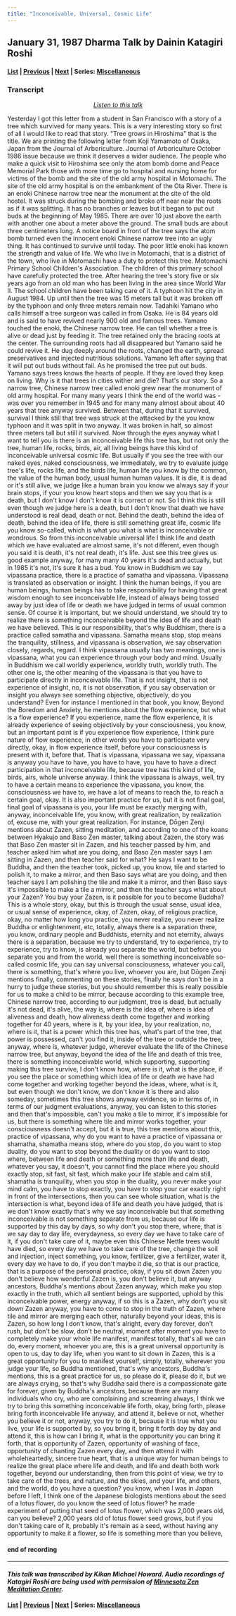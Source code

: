 ```yaml
---
title: "Inconceivable, Universal, Cosmic Life"
---
```

## January 31, 1987 Dharma Talk by Dainin Katagiri Roshi

#### [List](list#1987) | [Previous](1986-10-31-Tiantai-Buddhism-Talk-1) | [Next](1987-03-06-Platform-Sutra-Talk-1) | Series: [Miscellaneous](miscellaneous)


### Transcript

<p align="center" style="font-style: italic">
<a href="https://www.mnzencenter.org/the-dainin-katagiri-audio-archive/inconceivable-universal-cosmic-life" target="_blank">Listen to this talk</a>
</p>

Yesterday I got this letter from a student in San Francisco with a story of a tree which survived for many years. This is a very interesting story so first of all I would like to read that story. "Tree grows in Hiroshima" that is the title. We are printing the following letter from Koji Yamamoto of Osaka, Japan from the Journal of Arboriculture. Journal of Arboriculture October 1986 issue because we think it deserves a wider audience. The people who make a quick visit to Hiroshima see only the atom bomb dome and Peace Memorial Park those with more time go to hospital and nursing home for victims of the bomb and the site of the old army hospital in Motomachi. The site of the old army hospital is on the embankment of the Ota River. There is an enoki Chinese narrow tree near the monument at the site of the old hostel. It was struck during the bombing and broke off near near the roots as if it was splitting. It has no branches or leaves but it began to put out buds at the beginning of May 1985. There are over 10 just above the earth with another one about a meter above the ground. The small buds are about three centimeters long. A notice board in front of the tree says the atom bomb turned even the innocent enoki Chinese narrow tree into an ugly thing. It has continued to survive until today. The poor little enoki has known the strength and value of life. We who live in Motomachi, that is a district of the town, who live in Motomachi have a duty to protect this tree. Motomachi Primary School Children's Association. The children of this primary school have carefully protected the tree. After hearing the tree's story five or six years ago from an old man who has been living in the area since World War II. The school children have been taking care of it. A typhoon hit the city in August 1984. Up until then the tree was 15 meters tall but it was broken off by the typhoon and only three meters remain now. Tadahiki Yamano who calls himself a tree surgeon was called in from Osaka. He is 84 years old and is said to have revived nearly 900 old and famous trees. Yamano touched the enoki, the Chinese narrow tree. He can tell whether a tree is alive or dead just by feeding it. The tree retained only the bracing roots at the center. The surrounding roots had all disappeared but Yamano said he could revive it. He dug deeply around the roots, changed the earth, spread preservatives and injected nutritious solutions. Yamano left after saying that it will put out buds without fail. As he promised the tree put out buds. Yamano says trees knows the hearts of people. If they are loved they keep on living. Why is it that trees in cities wither and die? That's our story. So a narrow tree, Chinese narrow tree called enoki grew near the monument of old army hospital. For many many years I think the end of the world was - was over you remember in 1945 and for many many almost about about 40 years that tree anyway survived. Between that, during that it survived, survival I think still that tree was struck at the attacked by the you know typhoon and it was split in two anyway. It was broken in half, so almost three meters tall but still it survived. Now through the eyes anyway what I want to tell you is there is an inconceivable life this tree has, but not only the tree, human life, rocks, birds, air, all living beings have this kind of inconceivable universal cosmic life. But usually if you see the tree with our naked eyes, naked consciousness, we immediately, we try to evaluate judge tree's life, rocks life, and the birds life, human life you know by the common, the value of the human body, usual human human values. It is die, it is dead or it's still alive, we judge like a human brain you know we always say if your brain stops, if your you know heart stops and then we say you that is a death, but I don't know I don't know it is correct or not. So I think this is still even though we judge here is a death, but I don't know that death we have understood is real dead, death or not. Behind the death, behind the idea of death, behind the idea of life, there is still something great life, cosmic life you know so-called, which is what you what is what is inconceivable or wondrous. So from this inconceivable universal life I think life and death which we have evaluated are almost same, it's not different, even though you said it is death, it's not real death, it's life. Just see this tree gives us good example anyway, for many many 40 years it's dead and actually, but in 1985 it's not, it's sure it has a bud. You know in Buddhism we say vipassana practice, there is a practice of samatha and vipassana. Vipassana is translated as observation or insight. I think the human beings, if you are human beings, human beings has to take responsibility for having that great wisdom enough to see inconceivable life, instead of always being tossed away by just idea of life or death we have judged in terms of usual common sense. Of course it is important, but we should understand, we should try to realize there is something inconceivable beyond the idea of life and death we have believed. This is our responsibility, that's why Buddhism, there is a practice called samatha and vipassana. Samatha means stop, stop means the tranquility, stillness, and vipassana is observation, we say observation closely, regards, regard. I think vipassana usually has two meanings, one is vipassana, what you can experience through your body and mind. Usually in Buddhism we call worldly experience, worldly truth, worldly truth. The other one is, the other meaning of the vipassana is that you have to participate directly in inconceivable life. That is not insight, that is not experience of insight, no, it is not observation, if you say observation or insight you always see something objective, objectively, do you understand? Even for instance I mentioned in that book, you know, Beyond the Boredom and Anxiety, he mentions about the flow experience, but what is a flow experience? If you experience, name the flow experience, it is already experience of seeing objectively by your consciousness, you know, but an important point is if you experience flow experience, I think pure nature of flow experience, in other words you have to participate very directly, okay, in flow experience itself, before your consciousness is present with it, before that. That is vipassana, vipassana we say, vipassana is anyway you have to have, you have to have, you have to have a direct participation in that inconceivable life, because tree has this kind of life, birds, airs, whole universe anyway. I think the vipassana is always, well, try to have a certain means to experience the vipassana, you know, the consciousness we have to, we have a lot of means to reach the, to reach a certain goal, okay. It is also important practice for us, but it is not final goal, final goal of vipassana is you, your life must be exactly merging with, anyway, inconceivable life, you know, with great realization, by realization of, excuse me, with your great realization. For instance, Dōgen Zenji mentions about Zazen, sitting meditation, and according to one of the koans between Hyakujo and Baso Zen master, talking about Zazen, the story was that Baso Zen master sit in Zazen, and his teacher passed by him, and teacher asked him what are you doing, and Baso Zen master says I am sitting in Zazen, and then teacher said for what? He says I want to be Buddha, and then the teacher took, picked up, you know, tile and started to polish it, to make a mirror, and then Baso says what are you doing, and then teacher says I am polishing the tile and make it a mirror, and then Baso says it's impossible to make a tile a mirror, and then the teacher says what about your Zazen? You buy your Zazen, is it possible for you to become Buddha? This is a whole story, okay, but this is through the usual sense, usual idea, or usual sense of experience, okay, of Zazen, okay, of religious practice, okay, no matter how long you practice, you never realize, you never realize Buddha or enlightenment, etc, totally, always there is a separation there, you know, ordinary people and Buddhists, eternity and not eternity, always there is a separation, because we try to understand, try to experience, try to experience, try to know, is already you separate the world, but before you separate you and from the world, well there is something inconceivable so-called cosmic life, you can say universal consciousness, whatever you call, there is something, that's where you live, whoever you are, but Dōgen Zenji mentions finally, commenting on these stories, finally he says don't be in a hurry to judge these stories, but you should remember this is really possible for us to make a child to be mirror, because according to this example tree, Chinese narrow tree, according to our judgment, tree is dead, but actually it's not dead, it's alive, the way is, where is the idea of, where is idea of aliveness and death, how aliveness death come together and working together for 40 years, where is it, by your idea, by your realization, no, where is it, that is a power which this tree has, what's part of the tree, that power is possessed, can't you find it, inside of the tree or outside the tree, anyway, where is, whatever judge, wherever evaluate the life of the Chinese narrow tree, but anyway, beyond the idea of the life and death of this tree, there is something inconceivable world, which supporting, supporting making this tree survive, I don't know how, where is it, what is the place, if you see the place or something which idea of life or death we have had come together and working together beyond the ideas, where, what is it, but even though we don't know, we don't know it is there and also someday, sometimes this tree shows anyway evidence, so in terms of, in terms of our judgment evaluations, anyway, you can listen to this stories and then that's impossible, can't you make a tile to mirror, it's impossible for us, but there is something where tile and mirror works together, your consciousness doesn't accept, but it is true, this tree mentions about this, practice of vipassana, why do you want to have a practice of vipassana or shamatha, shamatha means stop, where do you stop, do you want to stop duality, do you want to stop beyond the duality or do you want to stop where, between life and death or something more than life and death, whatever you say, it doesn't, you cannot find the place where you should exactly stop, sit fast, sit fast, which make your life stable and calm still, shamatha is tranquility, when you stop in the duality, you never make your mind calm, you have to stop exactly, you have to stop your car exactly right in front of the intersections, then you can see whole situation, what is the intersection is what, beyond idea of life and death you have judged, that is we don't know exactly that's why we say inconceivable but that something inconceivable is not something separate from us, because our life is supported by this day by days, so why don't you stop there, where, that is we say day to day life, everydayness, so every day we have to take care of it, if you don't take care of it, maybe even this Chinese Nettle trees would have died, so every day we have to take care of the tree, change the soil and injection, inject something, you know, fertilizer, give a fertilizer, water it, every day we have to do, if you don't maybe it die, so that is our practice, that is a purpose of the personal practice, okay, if you sit down Zazen you don't believe how wonderful Zazen is, you don't believe it, but anyway ancestors, Buddha's mentions about Zazen anyway, which make you stop exactly in the truth, which all sentient beings are supported, uphold by this inconceivable power, energy anyway, if so this is a Zazen, why don't you sit down Zazen anyway, you have to come to stop in the truth of Zazen, where tile and mirror are merging each other, naturally beyond your ideas, this is Zazen, so how long I don't know, that's alright, every day forever, don't rush, but don't be slow, don't be neutral, moment after moment you have to completely make your whole life manifest, manifest totally, that's all we can do, every moment, whoever you are, this is a great universal opportunity is open to us, day to day life, when you want to sit down in Zazen, this is a great opportunity for you to manifest yourself, simply, totally, wherever you judge your life, so Buddha mentioned, that's why ancestors, Buddha's mentions, this is a great practice for us, so please do it, please do it, but we are always crying, so that's why Buddha said there is a compassionate gate for forever, given by Buddha's ancestors, because there are many individuals who cry, who are complaining and screaming always, I think we try to bring this something inconceivable life forth, okay, bring forth, please bring forth inconceivable life anyway, and attend it, believe or not, whether you believe it or not, anyway, you try to do it, because it is true what you live, your life is supported by, so you bring it, bring it forth day by day and attend it, this is how can I bring it, what is the opportunity you can bring it forth, that is opportunity of Zazen, opportunity of washing of face, opportunity of chanting Zazen every day, and then attend it with wholeheartedly, sincere true heart, that is a unique way for human beings to realize the great place where life and death, and life and death both work together, beyond our understanding, then from this point of view, we try to take care of the trees, and nature, and the skies, and your life, and others, and the world, do you have a question? you know, when I was in Japan before I left, I think one of the Japanese biologists mentions about the seed of a lotus flower, do you know the seed of lotus flower? he made experiment of putting that seed of lotus flower, which was 2,000 years old, can you believe? 2,000 years old of lotus flower seed grows, but if you don't taking care of it, probably it's remain as a seed, without having any opportunity to make it a flower, so life is something more than you believe,

#### end of recording

---

#### *This talk was transcribed by Kikan Michael Howard. Audio recordings of Katagiri Roshi are being used with permission of [Minnesota Zen Meditation Center](https://www.mnzencenter.org/katagiri-project.html).*

#### [List](list#1987) | [Previous](1986-10-31-Tiantai-Buddhism-Talk-1) | [Next](1987-03-06-Platform-Sutra-Talk-1) | Series: [Miscellaneous](miscellaneous)
